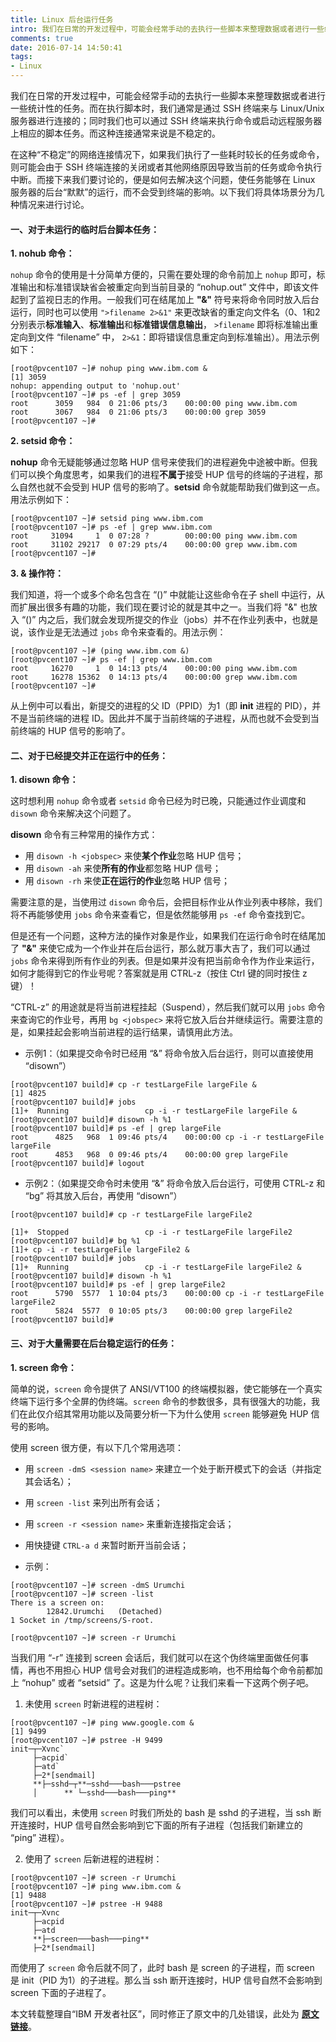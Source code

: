 ```yaml
---
title: Linux 后台运行任务
intro: 我们在日常的开发过程中，可能会经常手动的去执行一些脚本来整理数据或者进行一些统计性的任务。而在执行脚本时，我们通常是通过 SSH 终端来与 Linux/Unix 服务器进行连接的；同时我们也可以通过 SSH 终端来执行命令或启动远程服务器上相应的脚本任务。而这种连接通常来说是不稳定的。
comments: true
date: 2016-07-14 14:50:41
tags:
- Linux
---
```


我们在日常的开发过程中，可能会经常手动的去执行一些脚本来整理数据或者进行一些统计性的任务。而在执行脚本时，我们通常是通过 SSH 终端来与 Linux/Unix 服务器进行连接的；同时我们也可以通过 SSH 终端来执行命令或启动远程服务器上相应的脚本任务。而这种连接通常来说是不稳定的。

在这种“不稳定”的网络连接情况下，如果我们执行了一些耗时较长的任务或命令，则可能会由于 SSH 终端连接的关闭或者其他网络原因导致当前的任务或命令执行中断。而接下来我们要讨论的，便是如何去解决这个问题，使任务能够在 Linux 服务器的后台“默默”的运行，而不会受到终端的影响。以下我们将具体场景分为几种情况来进行讨论。

#### 一、对于未运行的临时后台脚本任务：

**1. nohub 命令：**

`nohup` 命令的使用是十分简单方便的，只需在要处理的命令前加上 `nohup` 即可，标准输出和标准错误缺省会被重定向到当前目录的 “nohup.out” 文件中，即该文件起到了监视日志的作用。一般我们可在结尾加上 **"&"** 符号来将命令同时放入后台运行，同时也可以使用 `">filename 2>&1"` 来更改缺省的重定向文件名（0、1和2分别表示**标准输入**、**标准输出**和**标准错误信息输出**， `>filename` 即将标准输出重定向到文件 “filename” 中， `2>&1`：即将错误信息重定向到标准输出）。用法示例如下：

```shell
[root@pvcent107 ~]# nohup ping www.ibm.com &
[1] 3059
nohup: appending output to 'nohup.out'
[root@pvcent107 ~]# ps -ef | grep 3059
root      3059   984  0 21:06 pts/3    00:00:00 ping www.ibm.com
root      3067   984  0 21:06 pts/3    00:00:00 grep 3059
[root@pvcent107 ~]#
```

**2. setsid 命令：**

**nohup** 命令无疑能够通过忽略 HUP 信号来使我们的进程避免中途被中断。但我们可以换个角度思考，如果我们的进程**不属于**接受 HUP 信号的终端的子进程，那么自然也就不会受到 HUP 信号的影响了。**setsid** 命令就能帮助我们做到这一点。用法示例如下：

```shell
[root@pvcent107 ~]# setsid ping www.ibm.com
[root@pvcent107 ~]# ps -ef | grep www.ibm.com
root     31094     1  0 07:28 ?        00:00:00 ping www.ibm.com
root     31102 29217  0 07:29 pts/4    00:00:00 grep www.ibm.com
[root@pvcent107 ~]#
```

**3. & 操作符：**

我们知道，将一个或多个命名包含在 “()” 中就能让这些命令在子 shell 中运行，从而扩展出很多有趣的功能，我们现在要讨论的就是其中之一。当我们将 "&" 也放入 “()” 内之后，我们就会发现所提交的作业（jobs）并不在作业列表中，也就是说，该作业是无法通过 `jobs` 命令来查看的。用法示例：

```text
[root@pvcent107 ~]# (ping www.ibm.com &)
[root@pvcent107 ~]# ps -ef | grep www.ibm.com
root     16270     1  0 14:13 pts/4    00:00:00 ping www.ibm.com
root     16278 15362  0 14:13 pts/4    00:00:00 grep www.ibm.com
[root@pvcent107 ~]#
```

从上例中可以看出，新提交的进程的父 ID（PPID）为1（即 **init** 进程的 PID），并不是当前终端的进程 ID。因此并不属于当前终端的子进程，从而也就不会受到当前终端的 HUP 信号的影响了。

#### 二、对于已经提交并正在运行中的任务：

**1. disown 命令：**

这时想利用 `nohup` 命令或者 `setsid` 命令已经为时已晚，只能通过作业调度和 `disown` 命令来解决这个问题了。

**disown** 命令有三种常用的操作方式：

* 用 `disown -h <jobspec>` 来使**某个作业**忽略 HUP 信号；
* 用 `disown -ah` 来使**所有的作业**都忽略 HUP 信号；
* 用 `disown -rh` 来使**正在运行的作业**忽略 HUP 信号；


需要注意的是，当使用过 `disown` 命令后，会把目标作业从作业列表中移除，我们将不再能够使用 `jobs` 命令来查看它，但是依然能够用 `ps -ef` 命令查找到它。

但是还有一个问题，这种方法的操作对象是作业，如果我们在运行命令时在结尾加了 **"&"** 来使它成为一个作业并在后台运行，那么就万事大吉了，我们可以通过 `jobs` 命令来得到所有作业的列表。但是如果并没有把当前命令作为作业来运行，如何才能得到它的作业号呢？答案就是用 CTRL-z（按住 Ctrl 键的同时按住 z 键）！

“CTRL-z” 的用途就是将当前进程挂起（Suspend），然后我们就可以用 `jobs` 命令来查询它的作业号，再用 `bg <jobspec>` 来将它放入后台并继续运行。需要注意的是，如果挂起会影响当前进程的运行结果，请慎用此方法。

* 示例1：（如果提交命令时已经用 “&” 将命令放入后台运行，则可以直接使用 “disown”）

```shell
[root@pvcent107 build]# cp -r testLargeFile largeFile &
[1] 4825
[root@pvcent107 build]# jobs
[1]+  Running                 cp -i -r testLargeFile largeFile &
[root@pvcent107 build]# disown -h %1
[root@pvcent107 build]# ps -ef | grep largeFile
root      4825   968  1 09:46 pts/4    00:00:00 cp -i -r testLargeFile largeFile
root      4853   968  0 09:46 pts/4    00:00:00 grep largeFile
[root@pvcent107 build]# logout
```

* 示例2：（如果提交命令时未使用 “&” 将命令放入后台运行，可使用 CTRL-z 和 “bg” 将其放入后台，再使用 “disown”）

```shell
[root@pvcent107 build]# cp -r testLargeFile largeFile2

[1]+  Stopped                 cp -i -r testLargeFile largeFile2
[root@pvcent107 build]# bg %1
[1]+ cp -i -r testLargeFile largeFile2 &
[root@pvcent107 build]# jobs
[1]+  Running                 cp -i -r testLargeFile largeFile2 &
[root@pvcent107 build]# disown -h %1
[root@pvcent107 build]# ps -ef | grep largeFile2
root      5790  5577  1 10:04 pts/3    00:00:00 cp -i -r testLargeFile largeFile2
root      5824  5577  0 10:05 pts/3    00:00:00 grep largeFile2
[root@pvcent107 build]#
```

#### 三、对于大量需要在后台稳定运行的任务：

**1. screen 命令：**

简单的说，`screen` 命令提供了 ANSI/VT100 的终端模拟器，使它能够在一个真实终端下运行多个全屏的伪终端。`screen` 命令的参数很多，具有很强大的功能，我们在此仅介绍其常用功能以及简要分析一下为什么使用 `screen` 能够避免 HUP 信号的影响。

使用 screen 很方便，有以下几个常用选项：

* 用 `screen -dmS <session name>` 来建立一个处于断开模式下的会话（并指定其会话名）；
* 用 `screen -list` 来列出所有会话；
* 用 `screen -r <session name>` 来重新连接指定会话；
* 用快捷键 `CTRL-a d` 来暂时断开当前会话；


* 示例：

```shell
[root@pvcent107 ~]# screen -dmS Urumchi
[root@pvcent107 ~]# screen -list
There is a screen on:
        12842.Urumchi   (Detached)
1 Socket in /tmp/screens/S-root.

[root@pvcent107 ~]# screen -r Urumchi
```

当我们用 “-r” 连接到 screen 会话后，我们就可以在这个伪终端里面做任何事情，再也不用担心 HUP 信号会对我们的进程造成影响，也不用给每个命令前都加上 “nohup” 或者 “setsid” 了。这是为什么呢？让我们来看一下这两个例子吧。

1. 未使用 `screen` 时新进程的进程树：

```shell
[root@pvcent107 ~]# ping www.google.com &
[1] 9499
[root@pvcent107 ~]# pstree -H 9499
init─┬─Xvnc` 
     ├─acpid` 
     ├─atd` 
     ├─2*[sendmail]	
     **├─sshd─┬**─sshd───bash───pstree
     │      ** └─sshd───bash───ping**
```

我们可以看出，未使用 `screen` 时我们所处的 bash 是 sshd 的子进程，当 ssh 断开连接时，HUP 信号自然会影响到它下面的所有子进程（包括我们新建立的 “ping” 进程）。

2. 使用了 `screen` 后新进程的进程树：

```shell
[root@pvcent107 ~]# screen -r Urumchi
[root@pvcent107 ~]# ping www.ibm.com &
[1] 9488
[root@pvcent107 ~]# pstree -H 9488
init─┬─Xvnc
     ├─acpid
     ├─atd
     **├─screen───bash───ping**
     ├─2*[sendmail]
```

而使用了 `screen` 命令后就不同了，此时 bash 是 screen 的子进程，而 screen 是 init（PID 为1）的子进程。那么当 ssh 断开连接时，HUP 信号自然不会影响到 screen 下面的子进程了。

本文转载整理自“IBM 开发者社区”，同时修正了原文中的几处错误，此处为 **[原文链接](http://www.ibm.com/developerworks/cn/linux/l-cn-nohup/#ibm-pcon)**。



